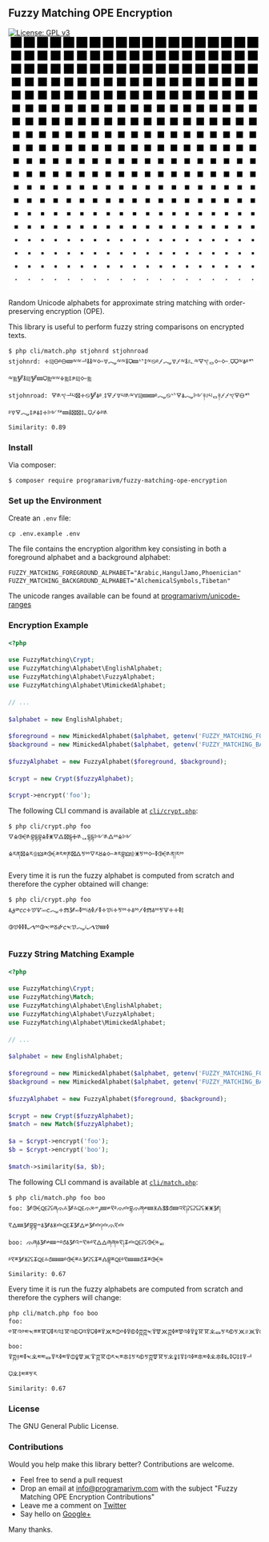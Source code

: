 ## Fuzzy Matching OPE Encryption

[![License: GPL v3](https://img.shields.io/badge/License-GPL%20v3-blue.svg)](https://www.gnu.org/licenses/gpl-3.0)
![Fuzzy Matching OPE Encryption](/resources/square-dot.jpg)

Random Unicode alphabets for approximate string matching with order-preserving encryption (OPE).

This library is useful to perform fuzzy string comparisons on encrypted texts.

    $ php cli/match.php stjohnrd stjohnroad
    stjohnrd: 🝊༕🜔࿔🜔🝙ྋྋᅺ🜮🜮ྋ🜙🝧🝇ྋྋ🜮🜷🝙ᄓ🜌ྋ࿊࿔🝡🝇🝧🝡ྋ🜮𐤚؎ྋ🜃𐤒ᆷ🜙🜙؍🜷🜷ྋ🜯࿔ᄞྋ༖🝳🜮༕🝳🝙🜷༖ྋྋ🜍༖🜌༪༕🜙༖
    stjohnroad: 🜃༁𐤒ᅺཔ🝱🝊࿊🝳🜯࿔؍🜌🜃🝡🝧པ༁ྋ🝁༕🝙🝙࿔🝇࿊ᄓ🜃🜯🝇༻༈𐤚པᆷ༈🝡🝡𐤒🜃🜔ᄞ࿔🝧🜃🝇🜌༪🜯🜌🝊༻ᅞ🝙🜮🝱🝱🜌؎🜷🝡🜍࿔༁
    Similarity: 0.89

### Install

Via composer:

    $ composer require programarivm/fuzzy-matching-ope-encryption

### Set up the Environment

Create an `.env` file:

    cp .env.example .env

The file contains the encryption algorithm key consisting in both a foreground alphabet and a background alphabet:

    FUZZY_MATCHING_FOREGROUND_ALPHABET="Arabic,HangulJamo,Phoenician"
    FUZZY_MATCHING_BACKGROUND_ALPHABET="AlchemicalSymbols,Tibetan"

The unicode ranges available can be found at [programarivm/unicode-ranges](https://github.com/programarivm/unicode-ranges/tree/master/src/Range)

### Encryption Example

```php
<?php

use FuzzyMatching\Crypt;
use FuzzyMatching\Alphabet\EnglishAlphabet;
use FuzzyMatching\Alphabet\FuzzyAlphabet;
use FuzzyMatching\Alphabet\MimickedAlphabet;

// ...

$alphabet = new EnglishAlphabet;

$foreground = new MimickedAlphabet($alphabet, getenv('FUZZY_MATCHING_FOREGROUND_ALPHABET'));
$background = new MimickedAlphabet($alphabet, getenv('FUZZY_MATCHING_BACKGROUND_ALPHABET'));

$fuzzyAlphabet = new FuzzyAlphabet($foreground, $background);

$crypt = new Crypt($fuzzyAlphabet);

$crypt->encrypt('foo');
```

The following CLI command is available at [`cli/crypt.php`](https://github.com/programarivm/fuzzy-matching-ope-encryption/blob/master/cli/crypt.php):

    $ php cli/crypt.php foo
    🜄🜎🜤༁བྷདྷབྷ🜎🜧🜹🜄🜛🝱དྷ🜊༁ᇈདྷདྷ༻༁🜛ྉ🜎༻🜎ཪན🝱🜎ཪ۩🜲༫🜤༫ཪ༭ཎ🝱🜛🜪ྉ🜄ཪ🜘🜎🜙༫ཪབྷ🜲۩🜹🜪ྉ🜙🜧🜤༁ན།ཪྉ

Every time it is run the fuzzy alphabet is computed from scratch and therefore the cypher obtained will change:

    $ php cli/crypt.php foo
    🜭ق༰🝌🝌🝊🝣🝢࿒࿎🝌🝇🝊🝉🝲࿎🜧ྉ༴🝅🜦🝡🜧🝊🝣༴🝊🜪ྉ🝊🜭ྉ🝡🜦🝉🜭ྉ🜪🝢🝊🝊🜧༔🜖🝣🜦🜧🜧🝠ྉ🜖𐤎༰🜻🜸🝌𐤎🝣🝇༴🝠🝣🝚🜦

### Fuzzy String Matching Example

```php
<?php

use FuzzyMatching\Crypt;
use FuzzyMatching\Match;
use FuzzyMatching\Alphabet\EnglishAlphabet;
use FuzzyMatching\Alphabet\FuzzyAlphabet;
use FuzzyMatching\Alphabet\MimickedAlphabet;

// ...

$alphabet = new EnglishAlphabet;

$foreground = new MimickedAlphabet($alphabet, getenv('FUZZY_MATCHING_FOREGROUND_ALPHABET'));
$background = new MimickedAlphabet($alphabet, getenv('FUZZY_MATCHING_BACKGROUND_ALPHABET'));

$fuzzyAlphabet = new FuzzyAlphabet($foreground, $background);

$crypt = new Crypt($fuzzyAlphabet);
$match = new Match($fuzzyAlphabet);

$a = $crypt->encrypt('foo');
$b = $crypt->encrypt('boo');

$match->similarity($a, $b);
```

The following CLI command is available at [`cli/match.php`](https://github.com/programarivm/fuzzy-matching-ope-encryption/blob/master/cli/match.php):

    $ php cli/match.php foo boo
    foo: 🝲🜤🜀🜼ཞ🜳࿏🝲࿏🜀🜳༮ۅ𐤉🝚༯🝥࿔🜳🝞བྷ🜳ཞ༯🝚🝏🝓🜓🝭🝚འ🝥༐🜼🜼🜼🜹🜹🝲༐🝥🜂🝚🝲བྷབྷ𐤉🜭🝲🜭🝏🝞🜀🝂🝲🜂༯🝲🝞༐🝞🜳🝥🝞
    boo: 🜳ཞ🜭🝲༯🝚𐤉࿔🝭🜭🝲འ𐤉🝥༮࿔🝥🜂🜂ཞཞ༮🝥༐🝂🝞🜀🜼🜤༮ᇏ࿔🝥ྈ🝲🝏🜼🝂🜀࿏🝭🝚🝚࿔🜤ྈ࿏🝲🜼🝂ྈ🝓བྷྈ🜀࿔🝥🝚🝚🝭🝂ྈ🜤༮
    Similarity: 0.67

Every time it is run the fuzzy alphabets are computed from scratch and therefore the cyphers will change:

    php cli/match.php foo boo
    foo: ༠🝈འ༠༭𐤎ྈྈ🝈🜷🜧རའ🜌🝈འ🜗🜷འ🜑🜷🜦ྈ🜑🝪ྈ🜕༠🜦🜑🜗🜥ཀྵཀྵ𐤎🜑🝩🝪ཀྵ🜦ྈ🝩འ🜦🜑🜢🝈🝈🝀🜽🜪ར🜗🜪🝪𐤛🝪🜑🜕🜑༭ཀྵ🜗🜕
    boo: 🜑ཀྵ࿈༭🜧𐤎🝀༭༭🜽🜑ར🜦༭🜑🜕🜢🝩🝪🜒ཀྵ🝈🜕ར𐤎ྈ🜾🜌🜪ར🜗🜪ཀྵ🝩🝈🜪🝀🜢🜌🜑🜌འ🜦ྈ🜾༭🜦🝀🜾🜧🜐🜥🜷🜌🜌🜑ᅺ🜷🝀🜌༭ྈ🜪ར
    Similarity: 0.67

### License

The GNU General Public License.

### Contributions

Would you help make this library better? Contributions are welcome.

- Feel free to send a pull request
- Drop an email at info@programarivm.com with the subject "Fuzzy Matching OPE Encryption Contributions"
- Leave me a comment on [Twitter](https://twitter.com/programarivm)
- Say hello on [Google+](https://plus.google.com/+Programarivm)

Many thanks.
